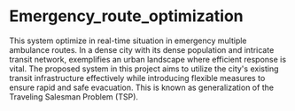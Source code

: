 # Emergency_route_optimization

 This system optimize in real-time situation in emergency multiple ambulance routes. In a dense city with its dense population and intricate transit network, exemplifies an urban landscape where efficient response is vital. The proposed system in this project aims to utilize the city's existing transit infrastructure effectively while introducing flexible measures to ensure rapid and safe evacuation. This is known as generalization of the Traveling Salesman Problem (TSP).
